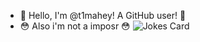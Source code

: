 - 👋 Hello, I'm @t1mahey! A GitHub user! 👋
- 😳 Also i'm not a imposr 😳
![Jokes Card](https://readme-jokes.vercel.app/api)

<!---
timahey/timahey это ✨ специальный ✨ репозеторий, потому это `README.md` (этот файл) появляется на вашей странице GitHub.
Ты можешь нажать на ссылку Посмотреть профиль, чтобы посмотреть на ваши изменения.
--->
